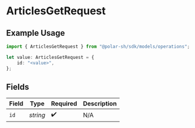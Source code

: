 # ArticlesGetRequest

## Example Usage

```typescript
import { ArticlesGetRequest } from "@polar-sh/sdk/models/operations";

let value: ArticlesGetRequest = {
    id: "<value>",
};
```

## Fields

| Field              | Type               | Required           | Description        |
| ------------------ | ------------------ | ------------------ | ------------------ |
| `id`               | *string*           | :heavy_check_mark: | N/A                |